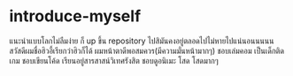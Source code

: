 # introduce-myself
แนะนำแบบโลกไม่ลืมง่าย ก็ up ขึ้น repository ไปสิมันคงอยู่ตลอดไปไม่หายไปแน่นอนนนนน
สวัสดีผมชื่อฮิวอี้เรียกว่าฮิวก็ได้ ผมหน้าตาดีพอสมควร(มีความมั่นหน้ามากๆ) ชอบเล่มคอม เป็นเด็กติดเกม ชอบเขียนโค้ด
เรียนอยู่สารสาสน์วิเทศรังสิต ชอบดูอนิเมะ โสด โสดมากๆ 
